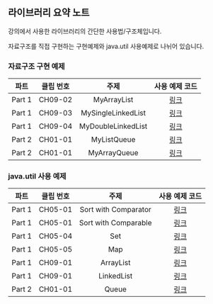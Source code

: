 ## 라이브러리 요약 노트

강의에서 사용한 라이브러리의 간단한 사용법/구조체입니다.

자료구조를 직접 구현하는 구현예제와 java.util 사용예제로 나뉘어 있습니다.


### 자료구조 구현 예제

| 파트 | 클립 번호 | 주제 | 사용 예제 코드 |
|:---:|:---:|:---:|:---:|
| Part 1 | CH09-02 | MyArrayList | [링크](https://github.com/Acka1357/codingtest-java-20/blob/main/%EC%9A%94%EC%95%BD%EB%85%B8%ED%8A%B8/%EB%9D%BC%EC%9D%B4%EB%B8%8C%EB%9F%AC%EB%A6%AC_%EA%B5%AC%ED%98%84%EC%98%88%EC%A0%9C/MyArrayList.java) |
| Part 1  | CH09-03 | MySingleLinkedList | [링크](https://github.com/Acka1357/codingtest-java-20/blob/main/%EC%9A%94%EC%95%BD%EB%85%B8%ED%8A%B8/%EB%9D%BC%EC%9D%B4%EB%B8%8C%EB%9F%AC%EB%A6%AC_%EA%B5%AC%ED%98%84%EC%98%88%EC%A0%9C/MySingleLinkedList.java) |
| Part 1 | CH09-04 | MyDoubleLinkedList | [링크](https://github.com/Acka1357/codingtest-java-20/blob/main/%EC%9A%94%EC%95%BD%EB%85%B8%ED%8A%B8/%EB%9D%BC%EC%9D%B4%EB%B8%8C%EB%9F%AC%EB%A6%AC_%EA%B5%AC%ED%98%84%EC%98%88%EC%A0%9C/MyDoubleLinkedList.java) |
| Part 2 | CH01-01 | MyListQueue | [링크](https://github.com/Acka1357/codingtest-java-20/blob/main/%EC%9A%94%EC%95%BD%EB%85%B8%ED%8A%B8/%EB%9D%BC%EC%9D%B4%EB%B8%8C%EB%9F%AC%EB%A6%AC_%EA%B5%AC%ED%98%84%EC%98%88%EC%A0%9C/MyListQueue.java) |
| Part 2 | CH01-01 | MyArrayQueue | [링크](https://github.com/Acka1357/codingtest-java-20/blob/main/%EC%9A%94%EC%95%BD%EB%85%B8%ED%8A%B8/%EB%9D%BC%EC%9D%B4%EB%B8%8C%EB%9F%AC%EB%A6%AC_%EA%B5%AC%ED%98%84%EC%98%88%EC%A0%9C/MyArrayQueue.java) |


### java.util 사용 예제

| 파트 | 클립 번호 | 주제 | 사용 예제 코드 |
|:---:|:---:|:---:|:---:|
| Part 1 | CH05-01 | Sort with Comparator | [링크](https://github.com/Acka1357/codingtest-java-20/blob/main/%EC%9A%94%EC%95%BD%EB%85%B8%ED%8A%B8/%EB%9D%BC%EC%9D%B4%EB%B8%8C%EB%9F%AC%EB%A6%AC_%EC%82%AC%EC%9A%A9%EC%98%88%EC%A0%9C/Arrays_sort_comparator.java) |
| Part 1 | CH05-01 | Sort with Comparable | [링크](https://github.com/Acka1357/codingtest-java-20/blob/main/%EC%9A%94%EC%95%BD%EB%85%B8%ED%8A%B8/%EB%9D%BC%EC%9D%B4%EB%B8%8C%EB%9F%AC%EB%A6%AC_%EC%82%AC%EC%9A%A9%EC%98%88%EC%A0%9C/Arrays_sort_comparable.java) |
| Part 1 | CH05-04 | Set | [링크](https://github.com/Acka1357/codingtest-java-20/blob/main/%EC%9A%94%EC%95%BD%EB%85%B8%ED%8A%B8/%EB%9D%BC%EC%9D%B4%EB%B8%8C%EB%9F%AC%EB%A6%AC_%EC%82%AC%EC%9A%A9%EC%98%88%EC%A0%9C/Set.java) |
| Part 1 | CH05-05 | Map | [링크](https://github.com/Acka1357/codingtest-java-20/blob/main/%EC%9A%94%EC%95%BD%EB%85%B8%ED%8A%B8/%EB%9D%BC%EC%9D%B4%EB%B8%8C%EB%9F%AC%EB%A6%AC_%EC%82%AC%EC%9A%A9%EC%98%88%EC%A0%9C/Map.java) |
| Part 1 | CH09-01 | ArrayList | [링크](https://github.com/Acka1357/codingtest-java-20/blob/main/%EC%9A%94%EC%95%BD%EB%85%B8%ED%8A%B8/%EB%9D%BC%EC%9D%B4%EB%B8%8C%EB%9F%AC%EB%A6%AC_%EC%82%AC%EC%9A%A9%EC%98%88%EC%A0%9C/ArrayList.java) |
| Part 1 | CH09-01 | LinkedList | [링크](https://github.com/Acka1357/codingtest-java-20/blob/main/%EC%9A%94%EC%95%BD%EB%85%B8%ED%8A%B8/%EB%9D%BC%EC%9D%B4%EB%B8%8C%EB%9F%AC%EB%A6%AC_%EC%82%AC%EC%9A%A9%EC%98%88%EC%A0%9C/LinkedList.java) |
| Part 2 | CH01-01 | Queue | [링크](https://github.com/Acka1357/codingtest-java-20/blob/main/%EC%9A%94%EC%95%BD%EB%85%B8%ED%8A%B8/%EB%9D%BC%EC%9D%B4%EB%B8%8C%EB%9F%AC%EB%A6%AC_%EC%82%AC%EC%9A%A9%EC%98%88%EC%A0%9C/Queue.java) |
